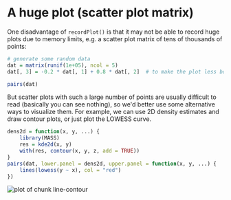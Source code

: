 # A huge plot (scatter plot matrix)

One disadvantage of `recordPlot()` is that it may not be able to record huge plots due to memory limits, e.g. a scatter plot matrix of tens of thousands of points:


```r
# generate some random data
dat = matrix(runif(1e+05), ncol = 5)
dat[, 3] = -0.2 * dat[, 1] + 0.8 * dat[, 2]  # to make the plot less boring
```

```r
pairs(dat)
```

But scatter plots with such a large number of points are usually difficult to read (basically you can see nothing), so we'd better use some alternative ways to visualize them. For example, we can use 2D density estimates and draw contour plots, or just plot the LOWESS curve.


```r
dens2d = function(x, y, ...) {
    library(MASS)
    res = kde2d(x, y)
    with(res, contour(x, y, z, add = TRUE))
}
pairs(dat, lower.panel = dens2d, upper.panel = function(x, y, ...) {
    lines(lowess(y ~ x), col = "red")
})
```

![plot of chunk line-contour](https://db.yihui.org/knitr-examples/figure/056-huge-plot-line-contour-1.png)
